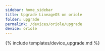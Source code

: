 ```yaml
---
sidebar: home_sidebar
title: Upgrade LineageOS on oriole
folder: upgrade
permalink: /devices/oriole/upgrade
device: oriole
---
```

{% include templates/device_upgrade.md %}
